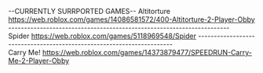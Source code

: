 --CURRENTLY SURRPORTED GAMES--
        Altitorture
https://web.roblox.com/games/14086581572/400-Altitorture-2-Player-Obby
----------------------------------------------------------------------\
        Spider
https://web.roblox.com/games/5118969548/Spider
----------------------------------------------------------------------\
Carry Me!
https://web.roblox.com/games/14373879477/SPEEDRUN-Carry-Me-2-Player-Obby
